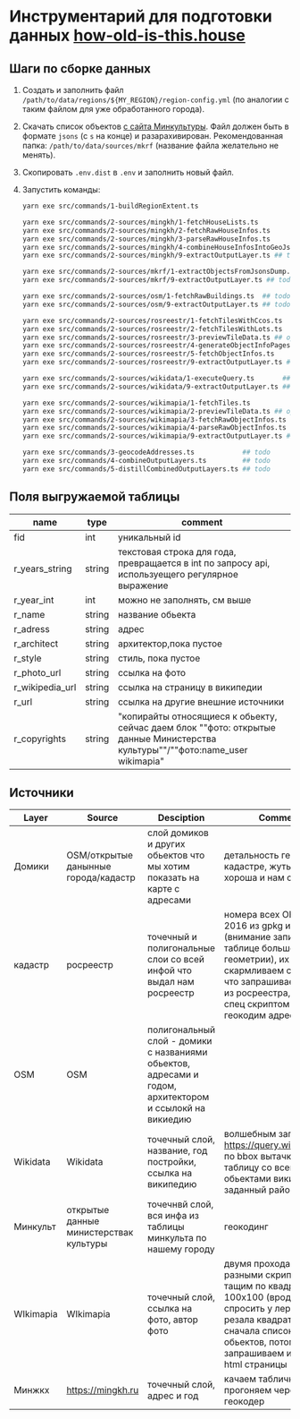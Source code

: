 # Инструментарий для подготовки данных [how-old-is-this.house](https://how-old-is-this.house)

## Шаги по сборке данных

1.  Создать и заполнить файл `/path/to/data/regions/${MY_REGION}/region-config.yml` (по аналогии с таким файлом для уже обработанного города).

1.  Скачать список объектов [с сайта Минкультуры](https://opendata.mkrf.ru/opendata/7705851331-egrkn).
    Файл должен быть в формате `jsons` (с `s` на конце) и разарахивирован.
    Рекомендованная папка: `/path/to/data/sources/mkrf` (название файла желательно не менять).

1.  Скопировать `.env.dist` в `.env` и заполнить новый файл.

1.  Запустить команды:

    ```sh
    yarn exe src/commands/1-buildRegionExtent.ts
    
    yarn exe src/commands/2-sources/mingkh/1-fetchHouseLists.ts
    yarn exe src/commands/2-sources/mingkh/2-fetchRawHouseInfos.ts
    yarn exe src/commands/2-sources/mingkh/3-parseRawHouseInfos.ts
    yarn exe src/commands/2-sources/mingkh/4-combineHouseInfosIntoGeoJson.ts
    yarn exe src/commands/2-sources/mingkh/9-extractOutputLayer.ts ## todo
    
    yarn exe src/commands/2-sources/mkrf/1-extractObjectsFromJsonsDump.ts
    yarn exe src/commands/2-sources/mkrf/9-extractOutputLayer.ts ## todo
    
    yarn exe src/commands/2-sources/osm/1-fetchRawBuildings.ts  ## todo
    yarn exe src/commands/2-sources/osm/9-extractOutputLayer.ts ## todo
    
    yarn exe src/commands/2-sources/rosreestr/1-fetchTilesWithCcos.ts
    yarn exe src/commands/2-sources/rosreestr/2-fetchTilesWithLots.ts
    yarn exe src/commands/2-sources/rosreestr/3-previewTileData.ts ## optional
    yarn exe src/commands/2-sources/rosreestr/4-generateObjectInfoPages.ts
    yarn exe src/commands/2-sources/rosreestr/5-fetchObjectInfos.ts
    yarn exe src/commands/2-sources/rosreestr/9-extractOutputLayer.ts ## todo
    
    yarn exe src/commands/2-sources/wikidata/1-executeQuery.ts       ## todo
    yarn exe src/commands/2-sources/wikidata/9-extractOutputLayer.ts ## todo
    
    yarn exe src/commands/2-sources/wikimapia/1-fetchTiles.ts
    yarn exe src/commands/2-sources/wikimapia/2-previewTileData.ts ## optional
    yarn exe src/commands/2-sources/wikimapia/3-fetchRawObjectInfos.ts
    yarn exe src/commands/2-sources/wikimapia/4-parseRawObjectInfos.ts
    yarn exe src/commands/2-sources/wikimapia/9-extractOutputLayer.ts ## todo
    ```

    ```sh
    yarn exe src/commands/3-geocodeAddresses.ts            ## todo
    yarn exe src/commands/4-combineOutputLayers.ts         ## todo
    yarn exe src/commands/5-distillCombinedOutputLayers.ts ## todo
    ```

## Поля выгружаемой таблицы

| name            | type   | comment                                                                                                                        |
| --------------- | ------ | ------------------------------------------------------------------------------------------------------------------------------ |
| fid             | int    | уникальный id                                                                                                                  |
| r_years_string  | string | текстовая строка для года, превращается в int по запросу api, используещего регулярное выражение                               |
| r_year_int      | int    | можно не заполнять, см выше                                                                                                    |
| r_name          | string | название обьекта                                                                                                               |
| r_adress        | string | адрес                                                                                                                          |
| r_architect     | string | архитектор,пока пустое                                                                                                         |
| r_style         | string | стиль, пока пустое                                                                                                             |
| r_photo_url     | string | ссылка на фото                                                                                                                 |
| r_wikipedia_url | string | ссылка на страницу в википедии                                                                                                 |
| r_url           | string | ссылка на другие внешние источники                                                                                             |
| r_copyrights    | string | "копирайты относящиеся к обьекту, сейчас даем блок ""фото: открытые данные Министерства культуры""/""фото:name_user wikimapia" |

## Источники

| Layer     | Source                                 | Desciption                                                                                              | Comment                                                                                                                                                                                                | Link                                                  |
| --------- | -------------------------------------- | ------------------------------------------------------------------------------------------------------- | ------------------------------------------------------------------------------------------------------------------------------------------------------------------------------------------------------ | ----------------------------------------------------- |
| Домики    | OSM/открытые данынные города/кадастр   | слой домиков и других обьектов что мы хотим показать на карте с адресами                                | детальность геомтерии в кадастре, жуть как хороша и нам симатична                                                                                                                                      |                                                       |
| кадастр   | росреестр                              | точечный и полигональные слои со всей инфой что выдал нам росреестр                                     | номера всех ОКС на 2016 из gpkg и csv (внимание записей в таблице больше чем геометрии), их скармливаем скрипту что запрашивает данные из росреестра, их потом спец скриптом парсим и геокодим адреса. | папочка cadastr                                       |
| OSM       | OSM                                    | полигональный слой - домики с названиями обьектов, адресами и годом, архитектором и ссылокй на викиедию |                                                                                                                                                                                                        |                                                       |
| Wikidata  | Wikidata                               | точечный слой, название, год постройки, ссылка на википедию                                             | волшебным запросом на <https://query.wikidata.org/> по bbox вытачкиваем таблицу со всеми обьектами викидата на заданный район                                                                          | <https://pastebin.com/dcyz2NNs>                       |
| Минкульт  | открытые данные министерствак культуры | точечнвй слой, вся инфа из таблицы минкульта по нашему городу                                           | геокодинг                                                                                                                                                                                              | <https://opendata.mkrf.ru/opendata/7705851331-egrkn/> |
| WIkimapia | WIkimapia                              | точечный слой, ссылка на фото, автор фото                                                               | двумя проходами, двумя разными скриптами. тащим по квадратам 100x100 (вродебы - спросить у леры как резала квадраты) сначала список обьектов, потом запрашиваем и парсим html страницы                 | папочка wikimapia                                     |
| Минжкх    | <https://mingkh.ru>                    | точечный слой, адрес и год                                                                              | качаем табличку, прогоняем через геокодер                                                                                                                                                              | <https://mingkh.ru/penzenskaya-oblast/penza/>         |
